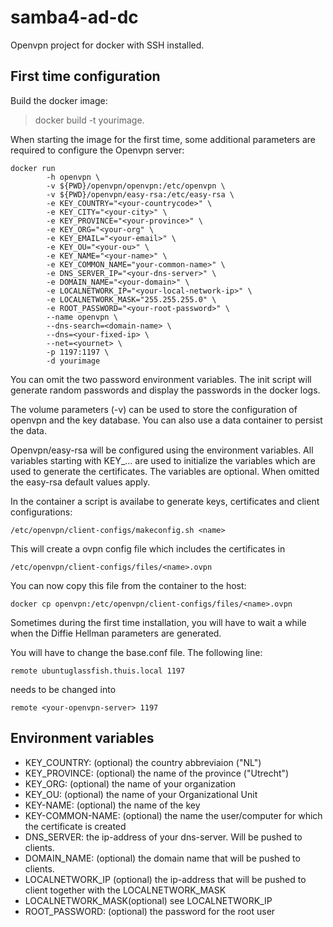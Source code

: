 # samba4-ad-dc
Openvpn project for docker with SSH installed.

## First time configuration
Build the docker image:

>docker build -t yourimage.

When starting the image for the first time, some additional parameters are
required to configure the Openvpn server:

```
docker run 
        -h openvpn \
        -v ${PWD}/openvpn/openvpn:/etc/openvpn \
        -v ${PWD}/openvpn/easy-rsa:/etc/easy-rsa \
        -e KEY_COUNTRY="<your-countrycode>" \
        -e KEY_CITY="<your-city>" \
        -e KEY_PROVINCE="<your-province>" \
        -e KEY_ORG="<your-org" \
        -e KEY_EMAIL="<your-email>" \
        -e KEY_OU="<your-ou>" \
        -e KEY_NAME="<your-name>" \
        -e KEY_COMMON_NAME="your-common-name>" \
        -e DNS_SERVER_IP="<your-dns-server>" \
        -e DOMAIN_NAME="<your-domain>" \
        -e LOCALNETWORK_IP="<your-local-network-ip>" \
        -e LOCALNETWORK_MASK="255.255.255.0" \
        -e ROOT_PASSWORD="<your-root-password>" \
        --name openvpn \
        --dns-search=<domain-name> \
        --dns=<your-fixed-ip> \
        --net=<yournet> \
        -p 1197:1197 \
        -d yourimage
```

You can omit the two password environment variables. The init script will 
generate random passwords and display the passwords in the docker logs.

The volume parameters (-v) can be used to store the configuration of openvpn and
the key database. You can also use a data container to persist the data.

Openvpn/easy-rsa will be configured using the environment variables.
All variables starting with KEY_... are used to initialize the variables which 
are used to generate the certificates. The variables are optional. When omitted
the easy-rsa default values apply.

In the container a script is availabe to generate keys, certificates and client
configurations: 

	/etc/openvpn/client-configs/makeconfig.sh <name>

This will create a ovpn config file which includes the certificates in

	/etc/openvpn/client-configs/files/<name>.ovpn

You can now copy this file from the container to the host:

	docker cp openvpn:/etc/openvpn/client-configs/files/<name>.ovpn

Sometimes during the first time installation, you will have to wait a while when
the Diffie Hellman parameters are generated.

You will have to change the base.conf file. The following line:

	remote ubuntuglassfish.thuis.local 1197

needs to be changed into 

	remote <your-openvpn-server> 1197


## Environment variables

- KEY_COUNTRY:     (optional) the country abbreviaion ("NL")
- KEY_PROVINCE:    (optional) the name of the province ("Utrecht")
- KEY_ORG:         (optional) the name of your organization
- KEY_OU:	   (optional) the name of your Organizational Unit
- KEY-NAME:	   (optional) the name of the key
- KEY-COMMON-NAME: (optional) the name the user/computer for which the certificate is created
- DNS_SERVER:	   the ip-address of your dns-server. Will be pushed to clients.
- DOMAIN_NAME:     (optional) the domain name that will be pushed to clients.
- LOCALNETWORK_IP  (optional) the ip-address that will be pushed to client together with
			      the LOCALNETWORK_MASK
- LOCALNETWORK_MASK(optional) see LOCALNETWORK_IP
- ROOT_PASSWORD:   (optional) the password for the root user

